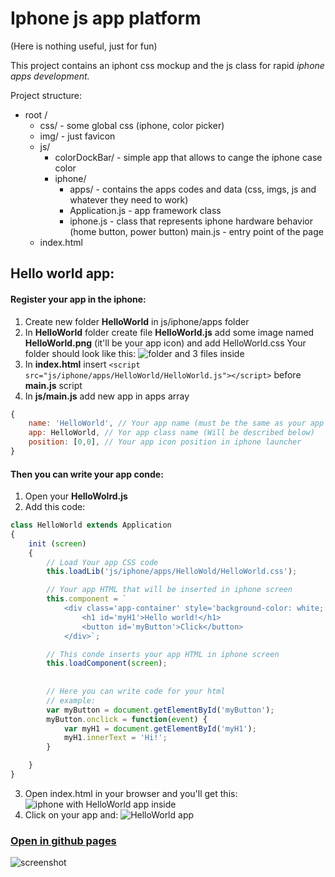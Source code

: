 # Iphone js app platform 

(Here is nothing useful, just for fun)

This project contains an iphont css mockup and the js class for rapid *iphone apps development.*

Project structure:
* root /
    * css/      - some global css (iphone, color picker)
    * img/      - just favicon
    * js/
        * colorDockBar/ - simple app that allows to cange the iphone case color
        * iphone/
            * apps/ - contains the apps codes and data (css, imgs, js and whatever they need to work)
            * Application.js - app framework class
            * iphone.js - class that represents iphone hardware behavior (home button, power button)
        main.js - entry point of the page
    * index.html

## Hello world app:

#### Register your app in the iphone:
1. Create new folder **HelloWorld** in js/iphone/apps folder
2. In **HelloWorld** folder create file **HelloWorld.js** add some image named **HelloWorld.png** (it'll be your app icon) and add HelloWorld.css
Your folder should look like this:
![folder and 3 files inside](https://image.ibb.co/eEmS7d/2018_05_28_17_30_48.png)
3. In **index.html** insert ```<script src="js/iphone/apps/HelloWorld/HelloWorld.js"></script>``` before **main.js** script
4. In **js/main.js** add new app in apps array
```javascript
{
    name: 'HelloWorld', // Your app name (must be the same as your app folder name)
    app: HelloWorld, // Yor app class name (Will be described below)
    position: [0,0], // Your app icon position in iphone launcher
}
```

#### Then you can write your app conde:
1. Open your **HelloWolrd.js**
2. Add this code:
```javascript
class HelloWorld extends Application
{
    init (screen)
    {
        // Load Your app CSS code
        this.loadLib('js/iphone/apps/HelloWold/HelloWorld.css');

        // Your app HTML that will be inserted in iphone screen
        this.component = `
            <div class='app-container' style='background-color: white;'>
                <h1 id='myH1'>Hello world!</h1>
                <button id='myButton'>Click</button>
            </div>`;

        // This conde inserts your app HTML in iphone screen
        this.loadComponent(screen);
        
        
        // Here you can write code for your html
        // example:
        var myButton = document.getElementById('myButton');
        myButton.onclick = function(event) {
            var myH1 = document.getElementById('myH1');
            myH1.innerText = 'Hi!';
        }

    }
}
```
3. Open index.html in your browser and you'll get this:
![iphone with HelloWorld app inside](https://image.ibb.co/bQaTVy/2018_05_28_17_26_43.png)
3. Click on your app and:
![HelloWorld app](https://image.ibb.co/kWgoDJ/2018_05_28_17_28_49.png)

### [Open in github pages](https://nulnow.github.io/iphone-css-mockup/)
![screenshot](https://image.ibb.co/bRtRgT/2018_05_18_22_48_25.png)
